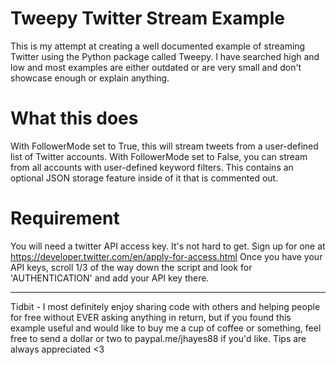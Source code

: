 # Tweepy Twitter Stream Example

This is my attempt at creating a well documented example of streaming Twitter using the Python package called Tweepy. I have searched high and low and most examples are either outdated or are very small and don't showcase enough or explain anything.

# What this does

With FollowerMode set to True, this will stream tweets from a user-defined list of Twitter accounts. With FollowerMode set to False, you can stream from all accounts with user-defined keyword filters. This contains an optional JSON storage feature inside of it that is commented out.

# Requirement

You will need a twitter API access key. It's not hard to get. 
Sign up for one at https://developer.twitter.com/en/apply-for-access.html
Once you have your API keys, scroll 1/3 of the way down the script and look for 'AUTHENTICATION' and add your API key there.

----------------------------------------------



Tidbit - I most definitely enjoy sharing code with others and helping people for free without EVER asking anything in return, but if you found this example useful and would like to buy me a cup of coffee or something, feel free to send a dollar or two to paypal.me/jhayes88 if you'd like. Tips are always appreciated <3 
